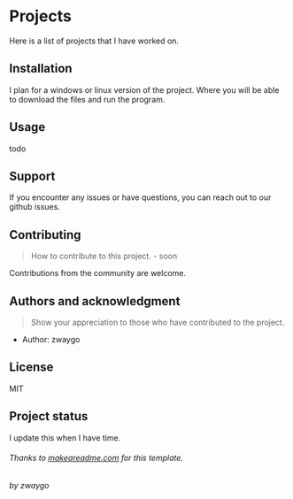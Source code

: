 # Projects

Here is a list of projects that I have worked on.

## Installation

I plan for a windows or linux version of the project. Where you will be able to download the files and run the program.

## Usage

todo

## Support

If you encounter any issues or have questions, you can reach out to our github issues.

## Contributing

> How to contribute to this project. - soon

Contributions from the community are welcome.

## Authors and acknowledgment
> Show your appreciation to those who have contributed to the project.

- Author: zwaygo

## License

MIT

## Project status

I update this when I have time.

###### Thanks to [makeareadme.com](https://www.makeareadme.com/) for this template.
###### by zwaygo